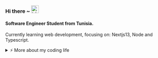 
### Hi there ~ <img src="https://user-images.githubusercontent.com/1303154/88677602-1635ba80-d120-11ea-84d8-d263ba5fc3c0.gif" width="24px" alt="hi">

#### Software Engineer Student from Tunisia.




Currently learning web development,
focusing on: Nextjs13, Node and Typescript.

<details>
<summary>⚡️ More about my coding life</summary>
<br />

![Top Langs](https://github-readme-stats.vercel.app/api/top-langs/?username=macfim&layout=compact&hide=css,html)

![github stats](https://github-readme-stats.vercel.app/api?username=macfim&count_private=true&show_icons=true&theme=onedark)

</details>
